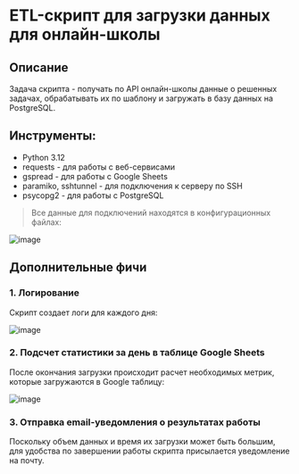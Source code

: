# ETL-скрипт для загрузки данных для онлайн-школы
## Описание
Задача скрипта - получать по API онлайн-школы данные о решенных задачах, обрабатывать их по шаблону и загружать в базу данных на PostgreSQL.
## Инструменты:
* Python 3.12
* requests - для работы с веб-сервисами
* gspread - для работы с Google Sheets
* paramiko, sshtunnel - для подключения к серверу по SSH
* psycopg2 - для работы с PostgreSQL

> Все данные для подключений находятся в конфигурационных файлах:

![image](https://github.com/maranafaamen/portfolio/assets/159008728/e2721aba-72aa-47b7-a960-399655deb003)

## Дополнительные фичи
### 1. Логирование
Скрипт создает логи для каждого дня:

![image](https://github.com/maranafaamen/portfolio/assets/159008728/518090c5-ac1e-4148-a470-9eb0b0d3f0bf)

### 2. Подсчет статистики за день в таблице Google Sheets
После окончания загрузки происходит расчет необходимых метрик, которые загружаются в Google таблицу:

![image](https://github.com/maranafaamen/portfolio/assets/159008728/ccefbc39-c75e-40df-87fe-548fde6f20b7)

### 3. Отправка email-уведомления о результатах работы
Поскольку объем данных и время их загрузки может быть большим, для удобства по завершении работы скрипта присылается уведомление на почту.
